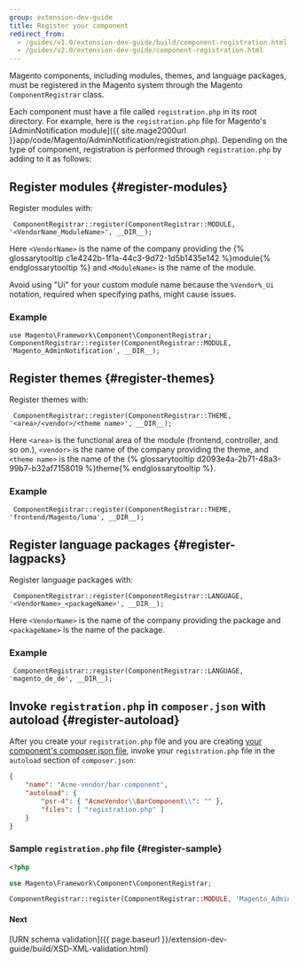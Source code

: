 ```yaml
---
group: extension-dev-guide
title: Register your component
redirect_from:
  - /guides/v1.0/extension-dev-guide/build/component-registration.html
  - /guides/v2.0/extension-dev-guide/component-registration.html
---
```


Magento components, including modules, themes, and language packages, must be registered in the Magento system through the Magento `ComponentRegistrar` class.

Each component must have a file called `registration.php` in its root directory. For example, here is the `registration.php` file for Magento's [AdminNotification module]({{ site.mage2000url }}app/code/Magento/AdminNotification/registration.php). Depending on the type of component, registration is performed through `registration.php` by adding to it as follows:

## Register modules {#register-modules}

Register modules with:

     ComponentRegistrar::register(ComponentRegistrar::MODULE, '<VendorName_ModuleName>', __DIR__);

Here `<VendorName>` is the name of the company providing the {% glossarytooltip c1e4242b-1f1a-44c3-9d72-1d5b1435e142 %}module{% endglossarytooltip %} and `<ModuleName>` is the name of the module.

Avoid using "Ui" for your custom module name because the <code>%Vendor%_Ui</code> notation, required when specifying paths, might cause issues.

### Example
    use Magento\Framework\Component\ComponentRegistrar;
    ComponentRegistrar::register(ComponentRegistrar::MODULE, 'Magento_AdminNotification', __DIR__);

## Register themes {#register-themes}

Register themes with:

     ComponentRegistrar::register(ComponentRegistrar::THEME, '<area>/<vendor>/<theme name>', __DIR__);

Here `<area>` is the functional area of the module (frontend, controller, and so on.), `<vendor>` is the name of the company providing the theme, and `<theme name>` is the name of the {% glossarytooltip d2093e4a-2b71-48a3-99b7-b32af7158019 %}theme{% endglossarytooltip %}.

### Example
     ComponentRegistrar::register(ComponentRegistrar::THEME, 'frontend/Magento/luma', __DIR__);

## Register language packages {#register-lagpacks}

Register language packages with:

     ComponentRegistrar::register(ComponentRegistrar::LANGUAGE, '<VendorName>_<packageName>', __DIR__);

Here `<VendorName>` is the name of the company providing the package and `<packageName>` is the name of the package.

### Example
     ComponentRegistrar::register(ComponentRegistrar::LANGUAGE, 'magento_de_de', __DIR__);

## Invoke `registration.php` in `composer.json` with autoload {#register-autoload}

After you create your `registration.php` file and you are creating [your component's composer.json file]({{page.baseurl}}/extension-dev-guide/build/composer-integration.html), invoke your `registration.php` file in the `autoload` section of `composer.json`:

``` json
{
    "name": "Acme-vendor/bar-component",
    "autoload": {
        "psr-4": { "AcmeVendor\\BarComponent\\": "" },
        "files": [ "registration.php" ]
    }
}
```

### Sample `registration.php` file {#register-sample}

``` php
<?php

use Magento\Framework\Component\ComponentRegistrar;

ComponentRegistrar::register(ComponentRegistrar::MODULE, 'Magento_AdminNotification', __DIR__);
```

#### Next
[URN schema validation]({{ page.baseurl }}/extension-dev-guide/build/XSD-XML-validation.html)
